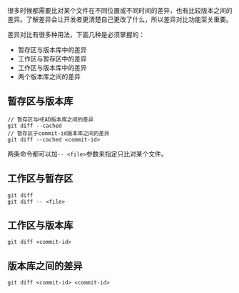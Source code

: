 很多时候都需要比对某个文件在不同位置或不同时间的差异，也有比较版本之间的差异。了解差异会让开发者更清楚自己更改了什么，所以差异对比功能至关重要。

<!--more-->

差异对比有很多种用法，下面几种是必须掌握的：

- 暂存区与版本库中的差异
- 工作区与暂存区中的差异
- 工作区与版本库中的差异
- 两个版本库之间的差异



## 暂存区与版本库

```shell
// 暂存区与HEAD版本库之间的差异
git diff --cached 
// 暂存区于commit-id版本库之间的差异
git diff --cached <commit-id>
```

两条命令都可以加`-- <file>`参数来指定只比对某个文件。

## 工作区与暂存区

```shell
git diff 
git diff -- <file>
```

## 工作区与版本库

```shell
git diff <commit-id>
```

## 版本库之间的差异

```shell
git diff <commit-id> <commit-id>
```

